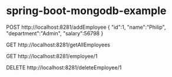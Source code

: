 # spring-boot-mongodb-example

POST
http://localhost:8281/addEmployee
{
"id":1,
"name":"Philip",
"department":"Admin",
"salary":56798
}

GET
http://localhost:8281/getAllEmployees

GET
http://localhost:8281/employee/1

DELETE
http://localhost:8281/deleteEmployee/1

